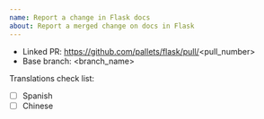 ```yaml
---
name: Report a change in Flask docs
about: Report a merged change on docs in Flask
---
```


<!--
Replace the <pull_number> and <branch_name> based on the PR you reported.
-->

- Linked PR: https://github.com/pallets/flask/pull/<pull_number>
- Base branch: <branch_name>


Translations check list:

- [ ] Spanish
- [ ] Chinese
